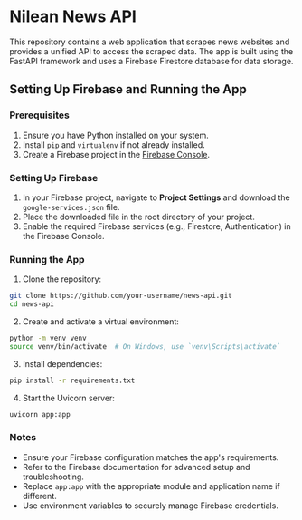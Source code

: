 # Nilean News API

This repository contains a web application that scrapes news websites and provides a unified API to access the scraped data. The app is built using the FastAPI framework and uses a Firebase Firestore database for data storage.

## Setting Up Firebase and Running the App

### Prerequisites
1. Ensure you have Python installed on your system.
2. Install `pip` and `virtualenv` if not already installed.
3. Create a Firebase project in the [Firebase Console](https://console.firebase.google.com/).

### Setting Up Firebase
1. In your Firebase project, navigate to **Project Settings** and download the `google-services.json` file.
2. Place the downloaded file in the root directory of your project.
3. Enable the required Firebase services (e.g., Firestore, Authentication) in the Firebase Console.

### Running the App
1. Clone the repository:
  ```bash
  git clone https://github.com/your-username/news-api.git
  cd news-api
  ```
2. Create and activate a virtual environment:
  ```bash
  python -m venv venv
  source venv/bin/activate  # On Windows, use `venv\Scripts\activate`
  ```
3. Install dependencies:
  ```bash
  pip install -r requirements.txt
  ```
4. Start the Uvicorn server:
  ```bash
  uvicorn app:app
  ```

### Notes
- Ensure your Firebase configuration matches the app's requirements.
- Refer to the Firebase documentation for advanced setup and troubleshooting.
- Replace `app:app` with the appropriate module and application name if different.
- Use environment variables to securely manage Firebase credentials.
